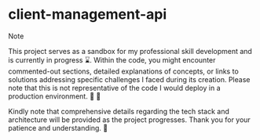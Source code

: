 # client-management-api

> [!NOTE]
> This project serves as a sandbox for my professional skill development and is currently in progress :hourglass:. Within the code, you might encounter commented-out sections, detailed explanations of concepts, or links to solutions addressing specific challenges I faced during its creation. Please note that this is not representative of the code I would deploy in a production environment. :nut_and_bolt: :rocket:
>
> Kindly note that comprehensive details regarding the tech stack and architecture will be provided as the project progresses. Thank you for your patience and understanding. :ghost:
